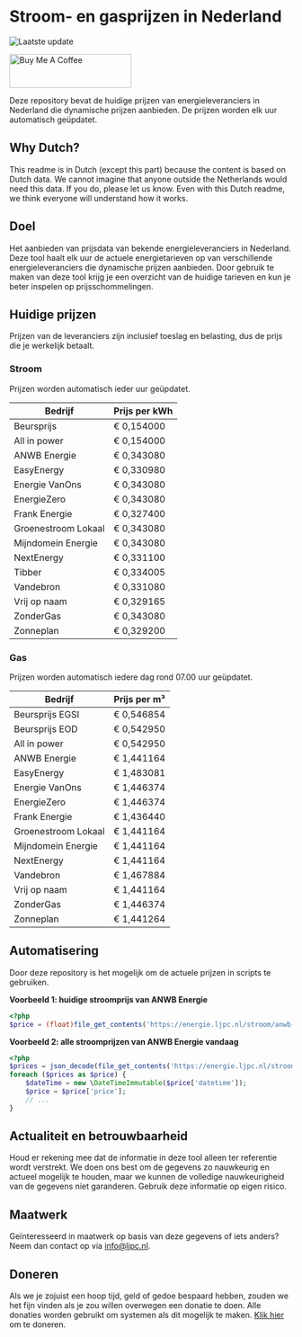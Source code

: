 # Stroom- en gasprijzen in Nederland

![Laatste update](https://img.shields.io/badge/laatste%20update-2025--02--10%2007%3A00%20CET-brightgreen)

<a href="https://www.buymeacoffee.com/Lars-" target="_blank"><img src="https://cdn.buymeacoffee.com/buttons/v2/default-orange.png" alt="Buy Me A Coffee" height="60" style="height: 60px !important;width: 217px !important;" ></a>

Deze repository bevat de huidige prijzen van energieleveranciers in Nederland die dynamische prijzen aanbieden. De prijzen worden elk uur automatisch geüpdatet.

## Why Dutch?

This readme is in Dutch (except this part) because the content is based on Dutch data. We cannot imagine that anyone outside the Netherlands would need this data. If you do, please let us know. Even with this Dutch readme, we think
everyone will understand how it works.

## Doel

Het aanbieden van prijsdata van bekende energieleveranciers in Nederland. Deze tool haalt elk uur de actuele energietarieven op van verschillende energieleveranciers die dynamische prijzen aanbieden. Door gebruik te maken van deze tool
krijg je een overzicht van de huidige tarieven en kun je beter inspelen op prijsschommelingen.

## Huidige prijzen

Prijzen van de leveranciers zijn inclusief toeslag en belasting, dus de prijs die je werkelijk betaalt.

### Stroom

Prijzen worden automatisch ieder uur geüpdatet.

 Bedrijf | Prijs per kWh 
---------|---------------
Beursprijs | € 0,154000
All in power | € 0,154000
ANWB Energie | € 0,343080
EasyEnergy | € 0,330980
Energie VanOns | € 0,343080
EnergieZero | € 0,343080
Frank Energie | € 0,327400
Groenestroom Lokaal | € 0,343080
Mijndomein Energie | € 0,343080
NextEnergy | € 0,331100
Tibber | € 0,334005
Vandebron | € 0,331080
Vrij op naam | € 0,329165
ZonderGas | € 0,343080
Zonneplan | € 0,329200


### Gas

Prijzen worden automatisch iedere dag rond 07.00 uur geüpdatet.

 Bedrijf | Prijs per m³ 
---------|--------------
Beursprijs EGSI | € 0,546854
Beursprijs EOD | € 0,542950
All in power | € 0,542950
ANWB Energie | € 1,441164
EasyEnergy | € 1,483081
Energie VanOns | € 1,446374
EnergieZero | € 1,446374
Frank Energie | € 1,436440
Groenestroom Lokaal | € 1,441164
Mijndomein Energie | € 1,441164
NextEnergy | € 1,441164
Vandebron | € 1,467884
Vrij op naam | € 1,441164
ZonderGas | € 1,446374
Zonneplan | € 1,441264


## Automatisering

Door deze repository is het mogelijk om de actuele prijzen in scripts te gebruiken.

**Voorbeeld 1: huidige stroomprijs van ANWB Energie**

```php
<?php
$price = (float)file_get_contents('https://energie.ljpc.nl/stroom/anwb-energie-nu.txt');

```

**Voorbeeld 2: alle stroomprijzen van ANWB Energie vandaag**

```php
<?php
$prices = json_decode(file_get_contents('https://energie.ljpc.nl/stroom/all-in-power-vandaag.json'),true);
foreach ($prices as $price) {
    $dateTime = new \DateTimeImmutable($price['datetime']);
    $price = $price['price'];
    // ...
}
```

## Actualiteit en betrouwbaarheid

Houd er rekening mee dat de informatie in deze tool alleen ter referentie wordt verstrekt. We doen ons best om de gegevens zo nauwkeurig en actueel mogelijk te houden, maar we kunnen de volledige nauwkeurigheid van de gegevens niet
garanderen. Gebruik deze informatie op eigen risico.

## Maatwerk

Geïnteresseerd in maatwerk op basis van deze gegevens of iets anders? Neem dan contact op
via [info@ljpc.nl](mailto:info@ljpc.nl?subject=Energie%20prijzen).

## Doneren

Als we je zojuist een hoop tijd, geld of gedoe bespaard hebben, zouden we het fijn vinden als je zou willen overwegen een
donatie te doen. Alle donaties worden gebruikt om systemen als dit mogelijk te
maken. [Klik hier](https://www.buymeacoffee.com/Lars-) om te doneren.
